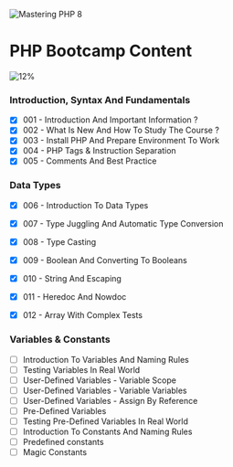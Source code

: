 ![Mastering PHP 8](https://elzero.org/php-bootcamp.png)

# PHP Bootcamp Content

![12%](https://progress-bar.dev/12/?title=Done)

### Introduction, Syntax And Fundamentals

- [x] 001 - Introduction And Important Information ?
- [x] 002 - What Is New And How To Study The Course ?
- [x] 003 - Install PHP And Prepare Environment To Work
- [x] 004 - PHP Tags & Instruction Separation
- [x] 005 - Comments And Best Practice

### Data Types

- [x] 006 - Introduction To Data Types
- [x] 007 - Type Juggling And Automatic Type Conversion
- [x] 008 - Type Casting
- [x] 009 - Boolean And Converting To Booleans
- [x] 010 - String And Escaping
- [x] 011 - Heredoc And Nowdoc
- [x] 012 - Array With Complex Tests


### Variables & Constants

- [ ] Introduction To Variables And Naming Rules
- [ ] Testing Variables In Real World
- [ ] User-Defined Variables - Variable Scope
- [ ] User-Defined Variables - Variable Variables
- [ ] User-Defined Variables - Assign By Reference
- [ ] Pre-Defined Variables
- [ ] Testing Pre-Defined Variables In Real World
- [ ] Introduction To Constants And Naming Rules
- [ ] Predefined constants
- [ ] Magic Constants
